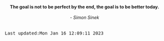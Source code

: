 
<div align="center"><b><span>The goal is not to be perfect by the end, the goal is to be better today.</span></b><br><br><i> - Simon Sinek</i></div>
<br><br><kbd>Last updated:Mon Jan 16 12:09:11 2023</kbd>